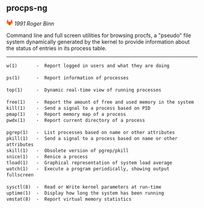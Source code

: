 <!--
File          : procps-ng.md

Created       : Mon 02 Nov 2015 01:14:54
Last Modified : Wed 18 Nov 2015 18:47:11
Maintainer    : sharlatan
-->

procps-ng
---------
[![](../icons/gitlab.png)](https://gitlab.com/procps-ng/procps)
_1991 Roger Binn_

Command line and full screen utilities for browsing procfs, a "pseudo" file
system dynamically generated by the kernel to provide information about the
status of entries in its process table.
***

    w(1)       -  Report logged in users and what they are doing

    ps(1)      -  Report information of processes

    top(1)     -  Dynamic real-time view of running processes

    free(1)    -  Report the amount of free and used memory in the system
    kill(1)    -  Send a signal to a process based on PID
    pmap(1)    -  Report memory map of a process
    pwdx(1)    -  Report current directory of a process

    pgrep(1)   -  List processes based on name or other attributes
    pkill(1)   -  Send a signal to a process based on name or other attributes
    skill(1)   -  Obsolete version of pgrep/pkill
    snice(1)   -  Renice a process
    tload(1)   -  Graphical representation of system load average
    watch(1)   -  Execute a program periodically, showing output fullscreen

    sysctl(8)  -  Read or Write kernel parameters at run-time
    uptime(1)  -  Display how long the system has been running
    vmstat(8)  -  Report virtual memory statistics
